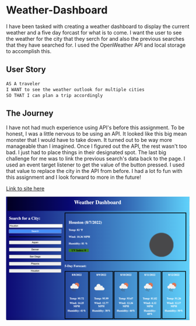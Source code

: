 # Weather-Dashboard

I have been tasked with creating a weather dashboard to display the current weather and a five day forcast for what is to come. I want the user to see the weather for the city that they serch for and also the previous searches that they have searched for. I used the OpenWeather API and local storage to accomplish this.

## User Story

```
AS A traveler
I WANT to see the weather outlook for multiple cities
SO THAT I can plan a trip accordingly
```

## The Journey

I have not had much experience using API's before this assignment. To be honest, I was a little nervous to be using an API. It looked like this big mean monster that I would have to take down. It turned out to be way more manageable than I imagined. Once I figured out the API, the rest wasn't too bad. I just had to place things in their designated spot. The last big challenge for me was to link the previous search's data back to the page. I used an event target listener to get the value of the button pressed. I used that value to replace the city in the API from before. I had a lot fo fun with this assignment and I look forward to more in the future!

[Link to site here](https://priddle88.github.io/Weather-Dashboard/)

![Image of Site](./images/Screen%20Shot%202022-08-07%20at%2011.31.41%20PM.png)